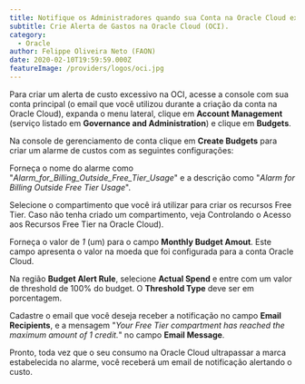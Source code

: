 ```yaml
---
title: Notifique os Administradores quando sua Conta na Oracle Cloud exceder o limite Free tier.
subtitle: Crie Alerta de Gastos na Oracle Cloud (OCI).
category:
  - Oracle
author: Felippe Oliveira Neto (FAON)
date: 2020-02-10T19:59:59.000Z
featureImage: /providers/logos/oci.jpg
---
```

Para criar um alerta de custo excessivo na OCI, acesse a console com sua conta principal (o email que você utilizou durante a criação da conta na Oracle Cloud), expanda o menu lateral, clique em **Account Management** (serviço listado em **Governance and Administration**) e clique em **Budgets**.

Na console de gerenciamento de conta clique em **Create Budgets** para criar um alarme de custos com as seguintes configurações:

Forneça o nome do alarme como "_Alarm_for_Billing_Outside_Free_Tier_Usage_" e a descrição como "_Alarm for Billing Outside Free Tier Usage_".

Selecione o compartimento que você irá utilizar para criar os recursos Free Tier. Caso não tenha criado um compartimento, veja Controlando o Acesso aos Recursos Free Tier na Oracle Cloud).

Forneça o valor de _1_ (um) para o campo **Monthly Budget Amout**. Este campo apresenta o valor na moeda que foi configurada para a conta Oracle Cloud.

Na região **Budget Alert Rule**, selecione **Actual Spend** e entre com um valor de threshold de 100% do budget. O **Threshold Type** deve ser em porcentagem.

Cadastre o email que você deseja receber a notificação no campo **Email Recipients**, e a mensagem "_Your Free Tier compartment has reached the maximum amount of 1 credit._" no campo **Email Message**.

Pronto, toda vez que o seu consumo na Oracle Cloud ultrapassar a marca estabelecida no alarme, você receberá um email de notificação alertando o custo.
